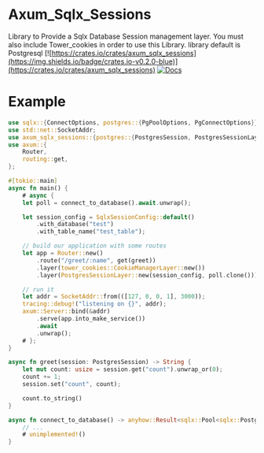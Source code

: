 # Axum_Sqlx_Sessions

Library to Provide a Sqlx Database Session management layer. You must also include Tower_cookies in order to use this Library.
library default is Postgresql
[![https://crates.io/crates/axum_sqlx_sessions](https://img.shields.io/badge/crates.io-v0.2.0-blue)](https://crates.io/crates/axum_sqlx_sessions)
[![Docs](https://docs.rs/axum_sqlx_sessions/badge.svg)](https://docs.rs/axum_sqlx_sessions)

# Example

```rust
use sqlx::{ConnectOptions, postgres::{PgPoolOptions, PgConnectOptions}};
use std::net::SocketAddr;
use axum_sqlx_sessions::{postgres::{PostgresSession, PostgresSessionLayer}, SqlxSessionConfig};
use axum::{
    Router,
    routing::get,
};

#[tokio::main]
async fn main() {
    # async {
    let poll = connect_to_database().await.unwrap();

    let session_config = SqlxSessionConfig::default()
        .with_database("test")
        .with_table_name("test_table");

    // build our application with some routes
    let app = Router::new()
        .route("/greet/:name", get(greet))
        .layer(tower_cookies::CookieManagerLayer::new())
        .layer(PostgresSessionLayer::new(session_config, poll.clone()));

    // run it
    let addr = SocketAddr::from(([127, 0, 0, 1], 3000));
    tracing::debug!("listening on {}", addr);
    axum::Server::bind(&addr)
        .serve(app.into_make_service())
        .await
        .unwrap();
    # };
}

async fn greet(session: PostgresSession) -> String {
    let mut count: usize = session.get("count").unwrap_or(0);
    count += 1;
    session.set("count", count);

    count.to_string()
}

async fn connect_to_database() -> anyhow::Result<sqlx::Pool<sqlx::Postgres>> {
    // ...
    # unimplemented!()
}
```
